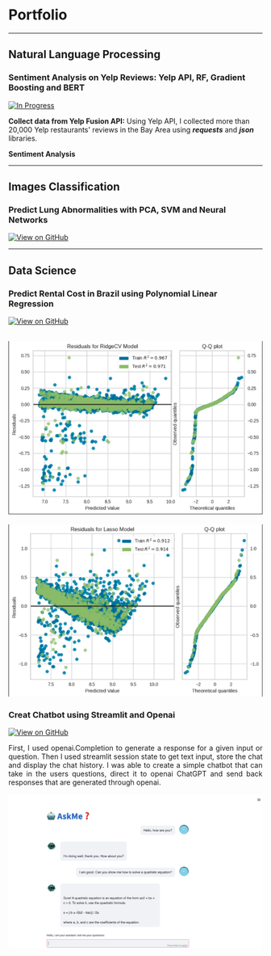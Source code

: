 # Portfolio

---

## Natural Language Processing 

### Sentiment Analysis on Yelp Reviews: Yelp API, RF, Gradient Boosting and BERT

[![In Progress](https://img.shields.io/badge/GitHub-In_progress-blightgreen?logo=GitHub)](https://github.com/Thigiang/Yelp-review)

**Collect data from Yelp Fusion API:** Using Yelp API, I collected more than 20,000 Yelp restaurants' reviews in the Bay Area using ***requests*** and ***json*** libraries.

**Sentiment Analysis**

---

## Images Classification

### Predict Lung Abnormalities with PCA, SVM and Neural Networks

[![View on GitHub](https://img.shields.io/badge/GitHub-View_on_GitHub-blue?logo=GitHub)](https://github.com/Thigiang/Chest-X-ray-Classification-Project)


---

## Data Science

### Predict Rental Cost in Brazil using Polynomial Linear Regression

[![View on GitHub](https://img.shields.io/badge/GitHub-View_on_GitHub-blue?logo=GitHub)](https://github.com/Thigiang/Regression-Model-rent-price-Brazil)

<br>
<left> <img src="images/QQ1.png"/></left>
<br>
<br>
<right> <img src="images/QQ2.png"/></right>
<br>

### Creat Chatbot using Streamlit and Openai

[![View on GitHub](https://img.shields.io/badge/GitHub-View_on_GitHub-blue?logo=GitHub)](https://github.com/Thigiang/Chatbot)

<div style="text-align: justify"> First, I used openai.Completion to generate a response for a given input or question. Then I used streamlit session state to get text input, store the chat and display the chat history. I was able to create a simple chatbot that can take in the users questions, direct it to openai ChatGPT and send back responses that are generated through openai.</div>

<br>
<center> <img src="images/chatbot.png"/></center>
<br>

